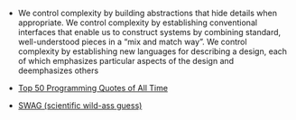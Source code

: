 * We control complexity by building abstractions that hide details when appropriate. We control complexity by establishing conventional interfaces that enable us to construct systems by combining standard, well-understood pieces in a “mix and match way”. We control complexity by establishing new languages for describing a design, each of which emphasizes particular aspects of the design and deemphasizes others

* [Top 50 Programming Quotes of All Time](http://www.junauza.com/2010/12/top-50-programming-quotes-of-all-time.html)
* [SWAG (scientific wild-ass guess)](https://en.wikipedia.org/wiki/Scientific_wild-ass_guess)
